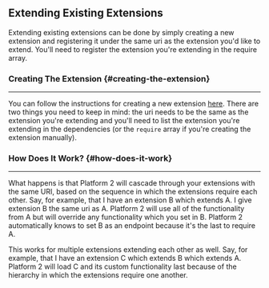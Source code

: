 ## Extending Existing Extensions

Extending existing extensions can be done by simply creating a new extension and registering it under the same uri as the extension you'd like to extend. You'll need to register the extension you're extending in the require array.

### Creating The Extension {#creating-the-extension}

---

You can follow the instructions for creating a new extension [here](/platform2/extensions/creating-extensions). There are two things you need to keep in mind: the uri needs to be the same as the extension you're extending and you'll need to list the extension you're extending in the dependencies (or the `require` array if you're creating the extension manually).

### How Does It Work? {#how-does-it-work}

---

What happens is that Platform 2 will cascade through your extensions with the same URI, based on the sequence in which the extensions require each other. Say, for example, that I have an extension B which extends A. I give extension B the same uri as A. Platform 2 will use all of the functionality from A but will override any functionality which you set in B. Platform 2 automatically knows to set B as an endpoint because it's the last to require A.

This works for multiple extensions extending each other as well. Say, for example, that I have an extension C which extends B which extends A. Platform 2 will load C and its custom functionality last because of the hierarchy in which the extensions require one another.
